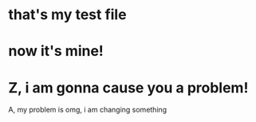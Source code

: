 # that's my test file
# now it's mine!
# Z, i am gonna cause you a problem!
A, my problem is 
omg, i am changing something